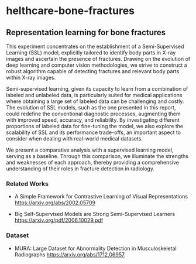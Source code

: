 # helthcare-bone-fractures

## Representation learning for bone fractures

This experiment concentrates on the establishment of a Semi-Supervised Learning (SSL) model, explicitly tailored to identify body parts in X-ray images and ascertain the presence of fractures. Drawing on the evolution of deep learning and computer vision methodologies, we strive to construct a robust algorithm capable of detecting fractures and relevant body parts within X-ray images.

Semi-supervised learning, given its capacity to learn from a combination of labeled and unlabeled data, is particularly suited for medical applications where obtaining a large set of labeled data can be challenging and costly. The evolution of SSL models, such as the one presented in this report, could redefine the conventional diagnostic processes, augmenting them with improved speed, accuracy, and reliability. By investigating different proportions of labeled data for fine-tuning the model, we also explore the scalability of SSL and its performance trade-offs, an important aspect to consider when dealing with real-world medical datasets.

We present a comparative analysis with a supervised learning model, serving as a baseline. Through this comparison, we illuminate the strengths and weaknesses of each approach, thereby providing a comprehensive understanding of their roles in fracture detection in radiology.


### Related Works

* A Simple Framework for Contrastive Learning of Visual Representations
https://arxiv.org/abs/2002.05709


* Big Self-Supervised Models are Strong Semi-Supervised Learners
https://arxiv.org/pdf/2006.10029.pdf

### Dataset

* MURA: Large Dataset for Abnormality Detection in Musculoskeletal Radiographs
https://arxiv.org/abs/1712.06957

